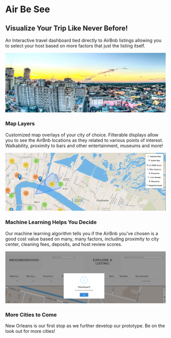 # Air Be See
## Visualize Your Trip Like Never Before!

An Interactive travel dashboard tied directly to AirBnb listings allowing you to select your host based on more factors that just the listing itself.  

![Skyline](https://github.com/LoriHarris/Air_Be_See/blob/master/static/img/skyline_readme_img.jpg
)

### Map Layers

Customized map overlays of your city of choice.  Filterable displays allow you to see the AirBnb locations as they related to various points of interest.  Walkability, proximity to bars and other entertainment, museums and more!

![Map Layers](https://github.com/LoriHarris/Air_Be_See/blob/master/static/img/map_capture_readme.PNG)

### Machine Learning Helps You Decide

Our machine learning algorithm tells you if the AirBnb you've chosen is a good cost value based on many, many factors, including proximity to city center, cleaning fees, deposits, and host review scores.

![Good Deal](https://github.com/LoriHarris/Air_Be_See/blob/master/static/img/good_deal_readme.PNG)

### More Cities to Come

New Orleans is our first stop as we further develop our prototype.  Be on the look out for more cities!
